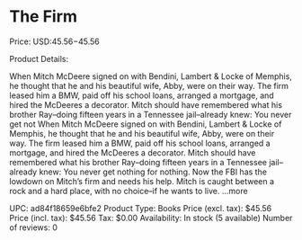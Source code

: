 # The Firm

Price: USD:$45.56-$45.56

Product Details:

When Mitch McDeere signed on with Bendini, Lambert & Locke of Memphis, he thought that he and his beautiful wife, Abby, were on their way. The firm leased him a BMW, paid off his school loans, arranged a mortgage, and hired the McDeeres a decorator. Mitch should have remembered what his brother Ray–doing fifteen years in a Tennessee jail–already knew: You never get not When Mitch McDeere signed on with Bendini, Lambert & Locke of Memphis, he thought that he and his beautiful wife, Abby, were on their way. The firm leased him a BMW, paid off his school loans, arranged a mortgage, and hired the McDeeres a decorator. Mitch should have remembered what his brother Ray–doing fifteen years in a Tennessee jail–already knew: You never get nothing for nothing. Now the FBI has the lowdown on Mitch’s firm and needs his help. Mitch is caught between a rock and a hard place, with no choice–if he wants to live. ...more

UPC: ad84f18659e6bfe2
Product Type: Books
Price (excl. tax): $45.56
Price (incl. tax): $45.56
Tax: $0.00
Availability: In stock (5 available)
Number of reviews: 0